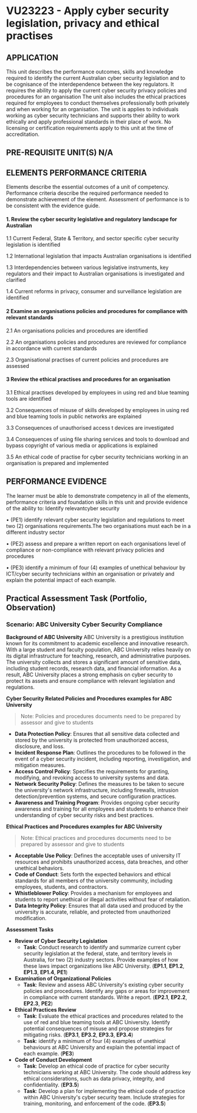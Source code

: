 # VU23223 - Apply cyber security legislation, privacy and ethical practises
## APPLICATION
This unit describes the performance outcomes, skills and knowledge required to identify the current Australian cyber security legislation and to be cognisance of the interdependence between the key regulators.
It requires the ability to apply the current cyber security privacy policies and procedures for an organisation
The unit also includes the ethical practices required for employees to conduct themselves professionally both privately and when working for an organisation.
The unit is applies to individuals working as cyber security technicians and supports their ability to work ethically and apply professional standards in their place of work. No licensing or certification requirements apply to this unit at the time of accreditation.

## PRE-REQUISITE UNIT(S) N/A

## ELEMENTS PERFORMANCE CRITERIA
Elements describe the essential outcomes of a unit of competency.
Performance criteria describe the required performance needed to demonstrate achievement of the element.
Assessment of performance is to be consistent with the evidence guide.

#### 1. Review the cyber security legislative and regulatory landscape for Australian 
1.1 Current Federal, State & Territory, and sector specific cyber security legislation is identified

1.2 International legislation that impacts Australian organisations is identified

1.3 Interdependencies between various legislative instruments, key regulators and their impact to Australian organisations is investigated and clarified

1.4 Current reforms in privacy, consumer and surveillance legislation are identified

#### 2 Examine an organisations policies and procedures for compliance with relevant standards
2.1 An organisations policies and procedures are identified

2.2 An organisations policies and procedures are reviewed for compliance in accordance with current standards

2.3 Organisational practises of current policies and procedures are assessed

#### 3 Review the ethical practises and procedures for an organisation
3.1 Ethical practises developed by employees in using red and blue teaming tools are identified

3.2 Consequences of misuse of skills developed by employees in using red and blue teaming tools in public networks are explained

3.3 Consequences of unauthorised access t devices are investigated

3.4 Consequences of using file sharing services and tools to download and bypass copyright of various media or applications is explained

3.5 An ethical code of practise for cyber security technicians working in an organisation is prepared and implemented

## PERFORMANCE EVIDENCE
The learner must be able to demonstrate competency in all of the elements, performance criteria and foundation skills in this unit and provide evidence of the ability to:
Identify relevantcyber security

• (PE1) identify relevant cyber security legislation and regulations to meet two (2) organisations requirements.The two organisations must each be in a different industry sector

• (PE2) assess and prepare a written report on each organisations level of compliance or non-compliance with relevant privacy policies and procedures

• (PE3) identify a minimum of four (4) examples of unethical behaviour by ICT/cyber security technicians within an organisation or privately and explain the potential impact of each example.

## Practical Assessment Task (Portfolio, Observation)
### Scenario: ABC University Cyber Security Compliance
**Background of ABC University**
ABC University is a prestigious institution known for its commitment to academic excellence and innovative research. With a large student and faculty population, ABC University relies heavily on its digital infrastructure for teaching, research, and administrative purposes. The university collects and stores a significant amount of sensitive data, including student records, research data, and financial information. As a result, ABC University places a strong emphasis on cyber security to protect its assets and ensure compliance with relevant legislation and regulations.

**Cyber Security Related Policies and Procedures examples for ABC University**
> Note: Policies and procedures documents need to be prepared by assessor and give to students 
- **Data Protection Policy**: Ensures that all sensitive data collected and stored by the university is protected from unauthorized access, disclosure, and loss.
- **Incident Response Plan**: Outlines the procedures to be followed in the event of a cyber security incident, including reporting, investigation, and mitigation measures.
- **Access Control Policy**: Specifies the requirements for granting, modifying, and revoking access to university systems and data.
- **Network Security Policy**: Defines the measures to be taken to secure the university's network infrastructure, including firewalls, intrusion detection/prevention systems, and secure configuration practices.
- **Awareness and Training Program**: Provides ongoing cyber security awareness and training for all employees and students to enhance their understanding of cyber security risks and best practices.

**Ethical Practices and Procedures examples for ABC University**
> Note: Ethical practices and procedures documents need to be prepared by assessor and give to students 
- **Acceptable Use Policy**: Defines the acceptable uses of university IT resources and prohibits unauthorized access, data breaches, and other unethical behaviors.
- **Code of Conduct**: Sets forth the expected behaviors and ethical standards for all members of the university community, including employees, students, and contractors.
- **Whistleblower Policy**: Provides a mechanism for employees and students to report unethical or illegal activities without fear of retaliation.
- **Data Integrity Policy**: Ensures that all data used and produced by the university is accurate, reliable, and protected from unauthorized modification.

**Assessment Tasks**
- **Review of Cyber Security Legislation**
  - **Task**: Conduct research to identify and summarize current cyber security legislation at the federal, state, and territory levels in Australia, for two (2) industry sectors. Provide examples of how these laws impact organizations like ABC University. (**EP1.1**, **EP1.2**, **EP1.3**, **EP1.4**, **PE1**)
- **Examination of Organizational Policies**
  - **Task**: Review and assess ABC University's existing cyber security policies and procedures. Identify any gaps or areas for improvement in compliance with current standards. Write a report. (**EP2.1**, **EP2.2**, **EP2.3**, **PE2**)
- **Ethical Practices Review**
  - **Task**: Evaluate the ethical practices and procedures related to the use of red and blue teaming tools at ABC University. Identify potential consequences of misuse and propose strategies for mitigating risks. (**EP3.1**, **EP3.2**, **EP3.3**, **EP3.4**)
  - **Task**: identify a minimum of four (4) examples of unethical behaviours at ABC University and explain the potential impact of each example. (**PE3**)
- **Code of Conduct Development**
  - **Task**: Develop an ethical code of practice for cyber security technicians working at ABC University. The code should address key ethical considerations, such as data privacy, integrity, and confidentiality. (**EP3.5**)
  - **Task**: Develop a plan for implementing the ethical code of practice within ABC University's cyber security team. Include strategies for training, monitoring, and enforcement of the code. (**EP3.5**)
